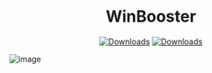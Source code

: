 <div align="center">
	<h1>WinBooster</h1>
	</a>
	<a href="https://github.com/Nekiplay/MeteorPlus/releases"><img src="https://img.shields.io/github/downloads/Nekiplay/WinBooster_Cloud/total" alt="Downloads"/></a>
	<a href="https://github.com/Nekiplay/MeteorPlus/releases"><img src="https://img.shields.io/github/downloads/Nekiplay/WinBooster_Cloud/2.0.7.1/total" alt="Downloads"/></a>
</div>

![image](https://user-images.githubusercontent.com/35975332/236732869-bf4c0a5d-98a6-4985-8cca-305abae28dbe.png)
